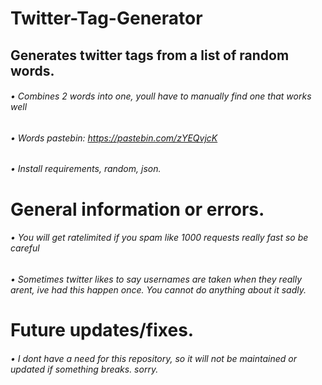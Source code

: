 # Twitter-Tag-Generator
## Generates twitter tags from a list of random words.
###### • Combines 2 words into one, youll have to manually find one that works well
###### • Words pastebin: https://pastebin.com/zYEQvjcK
###### • Install requirements, random, json.

# General information or errors.
###### • You will get ratelimited if you spam like 1000  requests really fast so be careful
###### • Sometimes twitter likes to say usernames are taken when they really arent, ive had this happen once. You cannot do anything about it sadly.

# Future updates/fixes.
###### • I dont have a need for this repository, so it will not be maintained or updated if something breaks. sorry.
